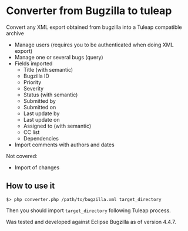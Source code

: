 Converter from Bugzilla to tuleap
=================================

Convert any XML export obtained from bugzilla into a Tuleap compatible archive
* Manage users (requires you to be authenticated when doing XML export)
* Manage one or several bugs (query)
* Fields imported
  * Title  (with semantic)
  * Bugzilla ID
  * Priority
  * Severity
  * Status  (with semantic)
  * Submitted by
  * Submitted on
  * Last update by
  * Last update on
  * Assigned to (with semantic)
  * CC list
  * Dependencies
* Import comments with authors and dates

Not covered:
* Import of changes

How to use it
-------------

    $> php converter.php /path/to/bugzilla.xml target_directory

Then you should import `target_directory` following Tuleap process.

Was tested and developed against Eclipse Bugzilla as of version 4.4.7.
